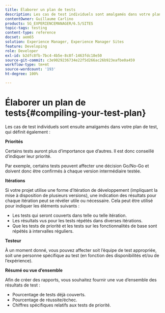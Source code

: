 ```yaml
---
title: Élaborer un plan de tests
description: Les cas de test individuels sont amalgamés dans votre plan de test.
contentOwner: Guillaume Carlino
products: SG_EXPERIENCEMANAGER/6.5/SITES
topic-tags: testing
content-type: reference
docset: aem65
solution: Experience Manager, Experience Manager Sites
feature: Developing
role: Developer
exl-id: b2dfc8fb-7bc4-4b5e-8c8f-1463fdc18e50
source-git-commit: c3e9029236734e22f5d266ac26b923eafbe0a459
workflow-type: tm+mt
source-wordcount: '193'
ht-degree: 100%

---
```


# Élaborer un plan de tests{#compiling-your-test-plan}

Les cas de test individuels sont ensuite amalgamés dans votre plan de test, qui définit également :

**Priorités**

Certains tests auront plus d’importance que d’autres. Il est donc conseillé d’indiquer leur priorité.

Par exemple, certains tests peuvent affecter une décision Go/No-Go et doivent donc être confirmés à chaque version intermédiaire testée.

**Itérations**

Si votre projet utilise une forme d’itération de développement (impliquant la mise à disposition de plusieurs versions), une indication des résultats pour chaque itération peut se révéler utile ou nécessaire. Cela peut être utilisé pour indiquer les éléments suivants :

* Les tests qui seront couverts dans telle ou telle itération.
* Les résultats vus pour les tests répétés dans diverses itérations.
* Que les tests de priorité et les tests sur les fonctionnalités de base sont répétés à intervalles réguliers.

**Testeur**

À un moment donné, vous pouvez affecter soit l’équipe de test appropriée, soit une personne spécifique au test (en fonction des disponibilités et/ou de l’expérience).

**Résumé ou vue d’ensemble**

Afin de créer des rapports, vous souhaitez fournir une vue d’ensemble des résultats de test :

* Pourcentage de tests déjà couverts.
* Pourcentage de réussite/échec.
* Chiffres spécifiques relatifs aux tests de priorité.

